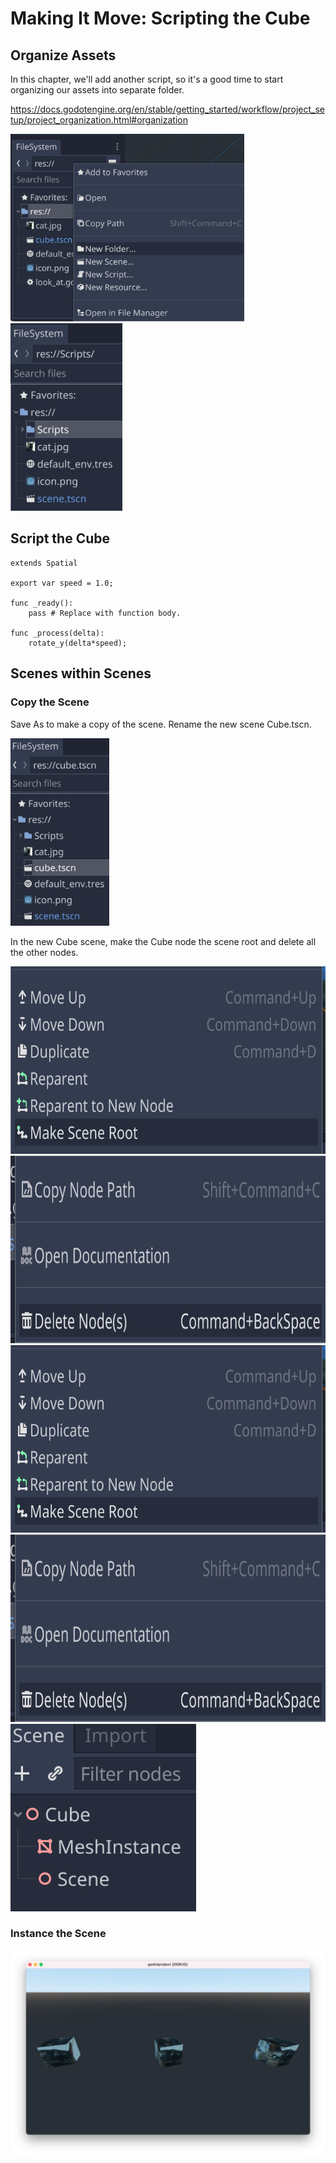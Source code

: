 # Making It Move: Scripting the Cube

## Organize Assets

In this chapter, we'll add another script, so it's a good time to start organizing our assets into separate folder.

https://docs.godotengine.org/en/stable/getting_started/workflow/project_setup/project_organization.html#organization

<img src="images/newfolder.png" height="300">
<img src="images/scriptsfolder.png" height="300">

## Script the Cube

```
extends Spatial

export var speed = 1.0;

func _ready():
	pass # Replace with function body.

func _process(delta):
	rotate_y(delta*speed);
```

## Scenes within Scenes

### Copy the Scene

Save As to make a copy of the scene. Rename the new scene Cube.tscn.

<img src="images/cubetscn.png" height="300">


In the new Cube scene, make the Cube node the scene root and delete all the other nodes.

<img src="images/makeroot.png" height="300">
<img src="images/deletenode.png" height="300">

<img src="images/makeroot.png" height="300">
<img src="images/deletenode.png" height="300">

<img src="images/cubescene.png" height="300">

### Instance the Scene

<img src="images/playcubes.png">


